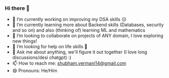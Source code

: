 ### Hi there 👋


- 🔭 I’m currently working on improving my DSA skills :disappointed_relieved:
- 🌱 I’m currently learning more about Backend skills (Databases, security and so on) and also (thinking of) learning ML and mathematics
- 👯 I’m looking to collaborate on projects of ANY domain, I love exploring new things!
- 🤔 I’m looking for help on life skills 🥲
- 💬 Ask me about anything, we'll figure it out together (I love long discussions/desi chatgpt) :)
- 📫 How to reach me: shubham.vermani14@gmail.com
- 😄 Pronouns: He/Him
